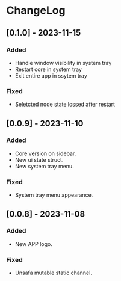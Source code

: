# ChangeLog

## [0.1.0] - 2023-11-15

### Added

- Handle window visibility in system tray
- Restart core in system tray
- Exit entire app in ssytem tray

### Fixed

- Seletcted node state lossed after restart

## [0.0.9] - 2023-11-10

### Added

- Core version on sidebar.
- New ui state struct.
- New system tray menu.

### Fixed

- System tray menu appearance.

## [0.0.8] - 2023-11-08

### Added

- New APP logo.

### Fixed

- Unsafa mutable static channel.
